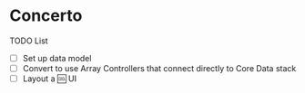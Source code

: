 Concerto
===

TODO List
- [ ] Set up data model
- [ ] Convert to use Array Controllers that connect directly to Core Data stack
- [ ] Layout a :cool: UI

